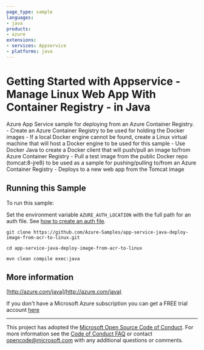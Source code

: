 ```yaml
---
page_type: sample
languages:
- java
products:
- azure
extensions:
- services: Appservice
- platforms: java
---
```


# Getting Started with Appservice - Manage Linux Web App With Container Registry - in Java #


  Azure App Service sample for deploying from an Azure Container Registry.
     - Create an Azure Container Registry to be used for holding the Docker images
     - If a local Docker engine cannot be found, create a Linux virtual machine that will host a Docker engine
         to be used for this sample
     - Use Docker Java to create a Docker client that will push/pull an image to/from Azure Container Registry
     - Pull a test image from the public Docker repo (tomcat:8-jre8) to be used as a sample for pushing/pulling
         to/from an Azure Container Registry
     - Deploys to a new web app from the Tomcat image
 

## Running this Sample ##

To run this sample:

Set the environment variable `AZURE_AUTH_LOCATION` with the full path for an auth file. See [how to create an auth file](https://github.com/Azure/azure-libraries-for-java/blob/master/AUTH.md).

    git clone https://github.com/Azure-Samples/app-service-java-deploy-image-from-acr-to-linux.git

    cd app-service-java-deploy-image-from-acr-to-linux

    mvn clean compile exec:java

## More information ##

[http://azure.com/java](http://azure.com/java)

If you don't have a Microsoft Azure subscription you can get a FREE trial account [here](http://go.microsoft.com/fwlink/?LinkId=330212)

---

This project has adopted the [Microsoft Open Source Code of Conduct](https://opensource.microsoft.com/codeofconduct/). For more information see the [Code of Conduct FAQ](https://opensource.microsoft.com/codeofconduct/faq/) or contact [opencode@microsoft.com](mailto:opencode@microsoft.com) with any additional questions or comments.
